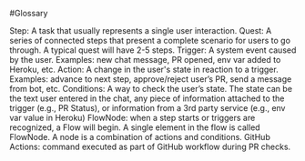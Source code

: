 #Glossary

Step: A task that usually represents a single user interaction.
Quest: A series of connected steps that present a complete scenario for users to go through. A typical quest will have 2-5 steps.
Trigger: A system event caused by the user. Examples: new chat message, PR opened, env var added to Heroku, etc.
Action: A change in the user's state in reaction to a trigger. Examples: advance to next step, approve/reject user’s PR, send a message from bot, etc.
Conditions: A way to check the user’s state. The state can be the text user entered in the chat, any piece of information attached to the trigger (e.g., PR Status), or information from a 3rd party service (e.g., env var value in Heroku)
FlowNode: when a step starts or triggers are recognized, a Flow will begin. A single element in the flow is called FlowNode. A node is a combination of actions and conditions.
GitHub Actions: command executed as part of GitHub workflow during PR checks.
